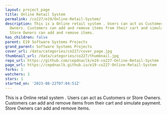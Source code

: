 ```yaml
---
layout: project_page
title: Online Retail System
permalink: /co227/e19/Online-Retail-System/
description: This is a Online retail system . Users can act as Customers or Store
  Owners. Customers can add and remove items from their cart and simulate payment.
  Store Owners can add and remove items.
has_children: false
parent: E19 Software Systems Projects
grand_parent: Software Systems Projects
cover_url: /data/categories/co227/cover_page.jpg
thumbnail_url: /data/categories/co227/thumbnail.jpg
repo_url: https://github.com/cepdnaclk/e19-co227-Online-Retail-System
page_url: https://cepdnaclk.github.io/e19-co227-Online-Retail-System
forks: 1
watchers: 1
stars: 1
started_on: '2023-08-22T07:04:51Z'
---
```


This is a Online retail system . Users can act as Customers or Store Owners. Customers can add and remove items from their cart and simulate payment. Store Owners can add and remove items.